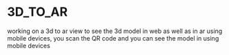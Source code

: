 # 3D_TO_AR
working on a 3d to ar view to see the 3d model in web as well as in ar using mobile devices, you scan the QR code and you can see the model in using mobile devices
